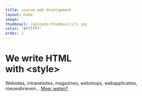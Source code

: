 ```yaml
---
title: usecue web development
layout: home
image:
thumbnail: /uploads/thumbnails/1.jpg
color: '#ffffff'
order: 1
---
```



# We write HTML<br />with &lt;style&gt;

Websites, intranetsites, magazines, webshops, webapplicaties, nieuwsbrieven... [Meer weten?](/contact)